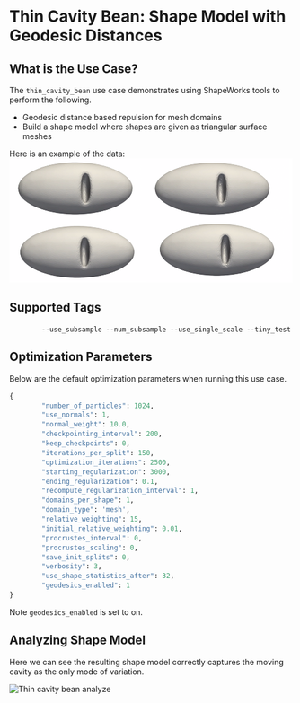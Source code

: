 # Thin Cavity Bean: Shape Model with Geodesic Distances

## What is the Use Case?

The `thin_cavity_bean` use case demonstrates using ShapeWorks tools to perform the following.

- Geodesic distance based repulsion for mesh domains
- Build a shape model where shapes are given as triangular surface meshes

Here is an example of the data:
![Thin cavity bean](../img/use-cases/thin_cavity_bean.png)

## Supported Tags

``` 
        --use_subsample --num_subsample --use_single_scale --tiny_test
``` 
## Optimization Parameters

Below are the default optimization parameters when running this use case. 

```python
{
        "number_of_particles": 1024,
        "use_normals": 1,
        "normal_weight": 10.0,
        "checkpointing_interval": 200,
        "keep_checkpoints": 0,
        "iterations_per_split": 150,
        "optimization_iterations": 2500,
        "starting_regularization": 3000,
        "ending_regularization": 0.1,
        "recompute_regularization_interval": 1,
        "domains_per_shape": 1,
        "domain_type": 'mesh',
        "relative_weighting": 15,
        "initial_relative_weighting": 0.01,
        "procrustes_interval": 0,
        "procrustes_scaling": 0,
        "save_init_splits": 0,
        "verbosity": 3,
        "use_shape_statistics_after": 32,
        "geodesics_enabled": 1
}
```

Note `geodesics_enabled` is set to on.

## Analyzing Shape Model

Here we can see the resulting shape model correctly captures the moving cavity as the only mode of variation.

![Thin cavity bean analyze](https://sci.utah.edu/~shapeworks/doc-resources/pngs/thin_cavity_bean.gif)
